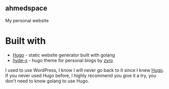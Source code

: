 ## ahmedspace
My personal website

# Built with
* [Hugo](https://gohugo.io/) - static website generator built with golang
* [hyde-x](https://github.com/zyro/hyde-x) - hugo theme for personal blogs by [zyro](https://github.com/zyro)

I used to use WordPress, I know I will never go back to it since I knew [Hugo](https://gohugo.io/). If you never used Hugo before, I highly recommend you give it a try, you don't need to know golang  to use Hugo.
